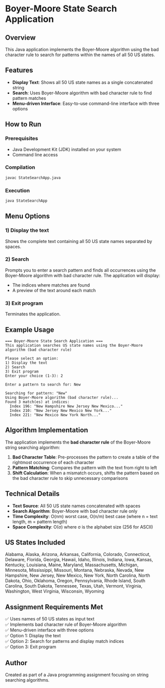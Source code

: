 # Boyer-Moore State Search Application

## Overview
This Java application implements the Boyer-Moore algorithm using the bad character rule to search for patterns within the names of all 50 US states.

## Features
- **Display Text**: Shows all 50 US state names as a single concatenated string
- **Search**: Uses Boyer-Moore algorithm with bad character rule to find pattern matches
- **Menu-driven Interface**: Easy-to-use command-line interface with three options

## How to Run

### Prerequisites
- Java Development Kit (JDK) installed on your system
- Command line access

### Compilation
```bash
javac StateSearchApp.java
```

### Execution
```bash
java StateSearchApp
```

## Menu Options

### 1) Display the text
Shows the complete text containing all 50 US state names separated by spaces.

### 2) Search
Prompts you to enter a search pattern and finds all occurrences using the Boyer-Moore algorithm with bad character rule. The application will display:
- The indices where matches are found
- A preview of the text around each match

### 3) Exit program
Terminates the application.

## Example Usage

```
=== Boyer-Moore State Search Application ===
This application searches US state names using the Boyer-Moore algorithm (bad character rule)

Please select an option:
1) Display the text
2) Search
3) Exit program
Enter your choice (1-3): 2

Enter a pattern to search for: New

Searching for pattern: "New"
Using Boyer-Moore algorithm (bad character rule)...
Found 3 match(es) at indices:
  Index 196: "New Hampshire New Jersey New Mexico..."
  Index 210: "New Jersey New Mexico New York..."
  Index 221: "New Mexico New York North..."
```

## Algorithm Implementation

The application implements the **bad character rule** of the Boyer-Moore string searching algorithm:

1. **Bad Character Table**: Pre-processes the pattern to create a table of the rightmost occurrence of each character
2. **Pattern Matching**: Compares the pattern with the text from right to left
3. **Shift Calculation**: When a mismatch occurs, shifts the pattern based on the bad character rule to skip unnecessary comparisons

## Technical Details

- **Text Source**: All 50 US state names concatenated with spaces
- **Search Algorithm**: Boyer-Moore with bad character rule only
- **Time Complexity**: O(nm) worst case, O(n/m) best case (where n = text length, m = pattern length)
- **Space Complexity**: O(σ) where σ is the alphabet size (256 for ASCII)

## US States Included
Alabama, Alaska, Arizona, Arkansas, California, Colorado, Connecticut, Delaware, Florida, Georgia, Hawaii, Idaho, Illinois, Indiana, Iowa, Kansas, Kentucky, Louisiana, Maine, Maryland, Massachusetts, Michigan, Minnesota, Mississippi, Missouri, Montana, Nebraska, Nevada, New Hampshire, New Jersey, New Mexico, New York, North Carolina, North Dakota, Ohio, Oklahoma, Oregon, Pennsylvania, Rhode Island, South Carolina, South Dakota, Tennessee, Texas, Utah, Vermont, Virginia, Washington, West Virginia, Wisconsin, Wyoming

## Assignment Requirements Met

✅ Uses names of 50 US states as input text  
✅ Implements bad character rule of Boyer-Moore algorithm  
✅ Menu-driven interface with three options  
✅ Option 1: Display the text  
✅ Option 2: Search for patterns and display match indices  
✅ Option 3: Exit program  

## Author
Created as part of a Java programming assignment focusing on string searching algorithms.
